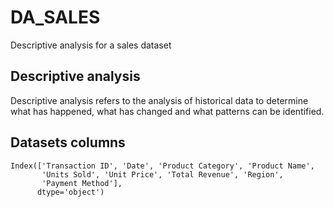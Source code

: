 # DA_SALES
Descriptive analysis for a sales dataset

## Descriptive analysis 
Descriptive analysis refers to the analysis of historical data to determine what has happened, what has changed and what patterns can be identified.

## Datasets columns 
```
Index(['Transaction ID', 'Date', 'Product Category', 'Product Name',
       'Units Sold', 'Unit Price', 'Total Revenue', 'Region',
       'Payment Method'],
      dtype='object')
```
